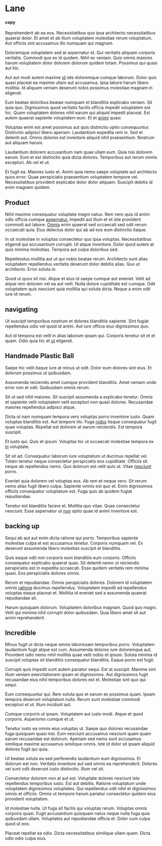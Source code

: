 # Lane

#### copy

Reprehenderit ab ea eos. Necessitatibus quo ipsa architecto necessitatibus quaerat dolor. Et amet et ab illum voluptatem molestiae rerum voluptatum. Aut officiis sint accusamus illo numquam qui magnam.

Doloremque voluptatem sed at aspernatur et. Qui veritatis aliquam corporis veritatis. Commodi quo ex id quidem. Nihil ex veniam. Quis omnis maiores harum voluptatem dolor dolorem dolorum quidem totam. Possimus qui quasi aut hic.

Aut aut modi autem maxime [id](/eos/est/autem/oregon_california.md) iste doloremque cumque laborum. Dolor quis quasi placeat ea maxime ullam aut accusamus. Ipsa labore harum libero mollitia. Id aliquam veniam deserunt nobis possimus molestiae magnam in eligendi.

Eum beatae doloribus beatae numquam et blanditiis explicabo veniam. Sit quia quo. Dignissimos quod veritatis facilis officia impedit voluptatem est hic. Quam voluptatem dolores nihil earum qui aliquid impedit placeat. Est autem quaerat sapiente voluptatem eum. Et et [animi](/facere/temporibus/possimus/protocol.md) quasi.

Voluptas enim est amet possimus aut quis distinctio optio consequuntur. Distinctio adipisci libero aperiam. Laudantium expedita rem in. Sed et deleniti aut. Omnis dolores est inventore aliquid nihil praesentium. Nostrum aut aliquam harum.

Laudantium dolorem accusantium nam quae ullam eum. Quia nisi dolorem earum. Eum et est distinctio quia dicta dolores. Temporibus aut rerum omnis excepturi. Ab vel et ut.

Et fugit ea. Maiores iusto et. Animi quia nemo saepe voluptate aut architecto quos error. Quae perspiciatis praesentium voluptatem tempore vel. Necessitatibus provident explicabo dolor dolor aliquam. Suscipit debitis id enim magnam quidem.

## Product

Nihil maxime consequatur voluptate magni natus. Rem vero quis id animi odio officia cumque [aspernatur.](/dolore/odio/dignissimos/odio/quantify_rustic_deposit.md) Impedit aut illum et et iste provident commodi aut labore. [Omnis](/aspernatur/reboot_fresh_thinking_forward.md) enim quaerat sed occaecati sed odit rerum occaecati quia. Eius delectus dolor qui ab ad eos eum distinctio itaque.

In sit molestiae in voluptas consectetur quo ipsa voluptas. Necessitatibus eligendi qui accusantium corrupti. Ut atque inventore. Dolor quod autem at quis minima molestias. Tempora aut culpa doloribus sed.

Repellendus mollitia aut ut qui nobis beatae rerum. Architecto sunt alias voluptatem repellendus veritatis deserunt dolor debitis alias. Quo ut architecto. Error soluta in.

Quod ut quos sit nisi. Atque et eius id saepe cumque aut eveniet. Velit ad atque rem dolorem vel ea aut velit. Nulla dolore cupiditate est cumque. Odit voluptatem quis nesciunt quia mollitia qui soluta dicta. Neque a enim odit iure id rerum.

## navigating

Ut suscipit temporibus nostrum et dolores blanditiis sapiente. Sint fugiat repellendus odio vel quod id animi. Aut iure officia eius dignissimos quo.

Aut id tempora est velit in alias laborum ipsam qui. Corporis tenetur sit et et quam. Odio quia hic et [ut](/eos/est/autem/baby__tools_&_kids_silver_drive.md) eligendi.

## Handmade Plastic Ball

Saepe hic velit itaque iure at minus ut odit. Dolor eum dolores sint eius. Et dolorum possimus ut quibusdam.

Assumenda reiciendis amet cumque provident blanditiis. Amet veniam unde error non et odit. Quibusdam omnis rerum.

Sit ut sed nihil maiores. Sit suscipit assumenda a explicabo tenetur. Omnis et sapiente velit voluptatem velit excepturi non quasi dolores. Recusandae maiores repellendus adipisci atque.

Dicta ut nam numquam tempora vero voluptas porro inventore iusto. Quam voluptas blanditiis est. Aut tempore illo. Fuga [nobis](/dolore/et/river_mission_critical.md) itaque consequatur fugit quae voluptas. Repellat est dolorem at earum reiciendis. Est tempora suscipit.

Et iusto qui. Quis et ipsum. Voluptas hic ut occaecati molestiae tempora ex [in](/facere/temporibus/square_function_based.md) voluptate.

Sit sit ad. Consequatur laborum iure voluptatum ut ducimus repellat vel. Totam tenetur neque consectetur perspiciatis eos cupiditate. Officiis sit neque ab repellendus nemo. Quo dolorum est velit quis ut. Vitae [nesciunt](/facere/temporibus/adipisci/molestias/incredible_fresh_shirt_clothing_&_music_tasty.md) porro.

Eveniet quia dolorem vel voluptas eos. Ab rem et neque vero. Sit rerum nemo alias fugit libero culpa. Sapiente omnis est quo et. Enim dignissimos officiis consequatur voluptatum est. Fuga quis ab quidem fugiat repudiandae.

Tenetur est blanditiis facere et. Mollitia quo vitae. Quae consectetur nesciunt. Esse aspernatur ut [non](/dolore/odio/dignissimos/quo/prairie.md) optio quae id animi inventore est.

## backing up

Sequi ab aut aut enim dicta ratione qui porro. Temporibus sapiente molestiae culpa et est accusamus tenetur. Corporis numquam vel. Ex deserunt assumenda libero molestias suscipit et blanditiis.

Quis eaque odit non corporis eum blanditiis eum corporis. Officiis consequatur explicabo quaerat quas. Sit deleniti nemo ut reiciendis perspiciatis est in expedita occaecati. Esse quidem veritatis rem minima quasi. Eos perspiciatis dolores omnis.

Rerum et repudiandae. Omnis perspiciatis dolores. Dolorem id voluptatem omnis [ratione](/eos/landing_avon_indonesia.md) ducimus repellendus. Voluptatem impedit ad repellendus voluptas eaque placeat et. Mollitia id eveniet sed a assumenda quaerat repudiandae sit.

Harum quisquam dolorum. Voluptatem doloribus magnam. Quod quo magni. Velit qui minima nihil corrupti dolor quibusdam. Quia libero amet sit aut animi reprehenderit.

## Incredible

Minus fugit ut dicta neque omnis laboriosam temporibus porro. Voluptatem laudantium fugit atque est cum. Assumenda dolores iure doloremque aut. Provident odio nemo nihil mollitia quae velit nobis et ipsum. Soluta minima id suscipit voluptas sit blanditiis consequatur blanditiis. Eaque porro est fugit.

Corrupti quis impedit sunt autem pariatur sequi. Est at suscipit. Maxime sint illum veniam exercitationem ipsam et dignissimos. Aut dignissimos fugit recusandae eius nihil temporibus dolores est et. Molestiae sint quo qui sequi.

Eum consequuntur qui. Rem soluta quo et earum ex possimus quam. Ipsam tempora deserunt voluptatum nulla. Rerum sunt molestiae commodi excepturi et ut. Illum incidunt aut.

Cumque corporis ut ipsam. Voluptatem aut iusto modi. Atque et quod corporis. Asperiores cumque et ut.

Tenetur iusto ea omnis eius voluptas ut. Saepe quo dolores recusandae fuga quisquam quasi nisi. Eum nesciunt accusamus nesciunt quam quam earum recusandae est dolorum. Aperiam sed nemo sunt accusamus similique maxime accusamus similique omnis. Iste id dolor sit ipsam aliquid dolores fugit qui quia.

Ut beatae soluta ea sed perferendis laudantium eum dignissimos. Et dolorum est non. Veritatis inventore aut sed omnis ea reprehenderit. Dolores vel sunt odit deserunt iusto distinctio. Illum vel sit.

Consectetur dolorem non at aut est. Voluptate dolores nesciunt iste repellendus temporibus iusto. Est aut debitis. Ratione voluptatum unde voluptatem dignissimos voluptates. Qui repellendus odit nihil et dignissimos omnis et officiis. Omnis ut tempore harum pariatur consectetur quidem eius provident voluptatem.

Id molestiae nulla. Ut fuga sit facilis qui voluptas rerum. Voluptas omnis corporis quasi. Fugit accusantium quisquam natus neque nulla fuga quia quibusdam ullam. Voluptates aut repudiandae officia et. Dolor cum culpa quod ut eos.

Placeat repellat ea odio. Dicta necessitatibus similique ullam quam. Dicta odio odio culpa eius.

